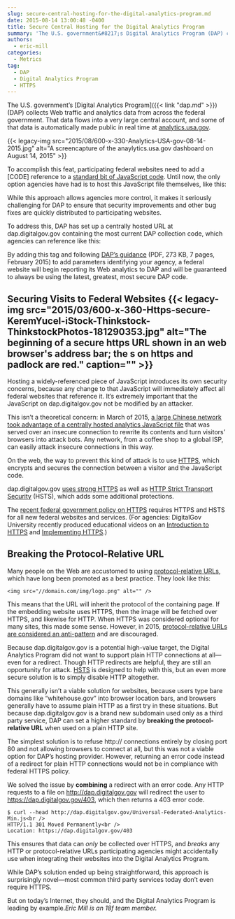 ```yaml
---
slug: secure-central-hosting-for-the-digital-analytics-program.md
date: 2015-08-14 13:00:48 -0400
title: Secure Central Hosting for the Digital Analytics Program
summary: 'The U.S. government&#8217;s Digital Analytics Program (DAP) collects Web traffic and analytics data from across the federal government. That data flows into a very large central account, and some of that data is automatically made public in real time at analytics.usa.gov.'
authors:
  - eric-mill
categories:
  - Metrics
tag:
  - DAP
  - Digital Analytics Program
  - HTTPS
---
```


The U.S. government&#8217;s [Digital Analytics Program]({{< link "dap.md" >}}) (DAP) collects Web traffic and analytics data from across the federal government. That data flows into a very large central account, and some of that data is automatically made public in real time at [analytics.usa.gov](https://analytics.usa.gov/).

{{< legacy-img src="2015/08/600-x-330-Analytics-USA-gov-08-14-2015.jpg" alt="A screencapture of the anaylytics.usa.gov dashboard on August 14, 2015" >}}

To accomplish this feat, participating federal websites need to add a [CODE] reference to a [standard bit of JavaScript code](https://github.com/digital-analytics-program/gov-wide-code/blob/master/Universal-Federated-Analytics.js). Until now, the only option agencies have had is to host this JavaScript file themselves, like this:

<div>
  <code></code>
</div>

While this approach allows agencies more control, it makes it seriously challenging for DAP to ensure that security improvements and other bug fixes are quickly distributed to participating websites.

To address this, DAP has set up a centrally hosted URL at dap.digitalgov.gov containing the most current DAP collection code, which agencies can reference like this:

<div>
  <code></code>
</div>

By adding this tag and following [DAP&#8217;s guidance](https://s3.amazonaws.com/digitalgov/_legacy-img/2015/02/GSA-DAP-UA-Code-Quick-Guide-15-01-30-v1-02_mvf.pdf) (PDF, 273 KB, 7 pages, February 2015) to add parameters identifying your agency, a federal website will begin reporting its Web analytics to DAP and will be guaranteed to always be using the latest, greatest, most secure DAP code.

## Securing Visits to Federal Websites {{< legacy-img src="2015/03/600-x-360-Https-secure-KeremYucel-iStock-Thinkstock-ThinkstockPhotos-181290353.jpg" alt="The beginning of a secure https URL shown in an web browser's address bar; the s on https and padlock are red." caption="" >}} 

Hosting a widely-referenced piece of JavaScript introduces its own security concerns, because any change to that JavaScript will immediately affect all federal websites that reference it. It&#8217;s extremely important that the JavaScript on dap.digitalgov.gov not be modified by an attacker.

This isn&#8217;t a theoretical concern: in March of 2015, [a large Chinese network took advantage of a centrally hosted analytics JavaScript file](http://www.vox.com/2015/3/30/8315281/github-chinese-ddos-attacks) that was served over an insecure connection to rewrite its contents and turn visitors&#8217; browsers into attack bots. Any network, from a coffee shop to a global ISP, can easily attack insecure connections in this way.

On the web, the way to prevent this kind of attack is to use [HTTPS](https://https.cio.gov/), which encrypts and secures the connection between a visitor and the JavaScript code.

dap.digitalgov.gov [uses strong HTTPS](https://www.ssllabs.com/ssltest/analyze.html?d=dap.digitalgov.gov&s=23.203.230.91&latest) as well as [HTTP Strict Transport Security](https://https.cio.gov/hsts/) (HSTS), which adds some additional protections.

The [recent federal government policy on HTTPS](https://https.cio.gov/) requires HTTPS and HSTS for all new federal websites and services. (For agencies: DigitalGov University recently produced educational videos on an [Introduction to HTTPS](https://www.youtube.com/watch?v=d2GmcPYWm5k) and [Implementing HTTPS](https://www.youtube.com/watch?v=rnM2qAfEG-M).)

## Breaking the Protocol-Relative URL

Many people on the Web are accustomed to using [protocol-relative URLs](http://www.paulirish.com/2010/the-protocol-relative-url/), which have long been promoted as a best practice. They look like this:

<div>
  <code>&lt;img src="//domain.com/img/logo.png" alt="" /></code>
</div>

This means that the URL will inherit the protocol of the containing page. If the embedding website uses HTTPS, then the image will be fetched over HTTPS, and likewise for HTTP. When HTTPS was considered optional for many sites, this made some sense. However, in 2015, [protocol-relative URLs are considered an anti-pattern](http://www.paulirish.com/2010/the-protocol-relative-url/) and are discouraged.

Because dap.digitalgov.gov is a potential high-value target, the Digital Analytics Program did not want to support plain HTTP connections at all—even for a redirect. Though HTTP redirects are helpful, they are still an opportunity for attack. [HSTS](https://https.cio.gov/hsts/) is designed to help with this, but an even more secure solution is to simply disable HTTP altogether.

This generally isn&#8217;t a viable solution for websites, because users type bare domains like &#8220;whitehouse.gov&#8221; into browser location bars, and browsers generally have to assume plain HTTP as a first try in these situations. But because dap.digitalgov.gov is a brand new subdomain used only as a third party service, DAP can set a higher standard by **breaking the protocol-relative URL** when used on a plain HTTP site.

The simplest solution is to refuse http:// connections entirely by closing port 80 and not allowing browsers to connect at all, but this was not a viable option for DAP&#8217;s hosting provider. However, returning an error code instead of a redirect for plain HTTP connections would not be in compliance with federal HTTPS policy.

We solved the issue by **combining** a redirect with an error code. Any HTTP requests to a file on http://dap.digitalgov.gov will redirect the user to https://dap.digitalgov.gov/403, which then returns a 403 error code.

<div>
  <code>$ curl --head http://dap.digitalgov.gov/Universal-Federated-Analytics-Min.js&lt;br />
HTTP/1.1 301 Moved Permanently&lt;br />
Location: https://dap.digitalgov.gov/403</code>
</div>

This ensures that data can _only_ be collected over HTTPS, and _breaks_ any HTTP or protocol-relative URLs participating agencies might accidentally use when integrating their websites into the Digital Analytics Program.

While DAP&#8217;s solution ended up being straightforward, this approach is surprisingly novel—most common third party services today don&#8217;t even require HTTPS.

But on today&#8217;s Internet, they should, and the Digital Analytics Program is leading by example._Eric Mill is an 18f team member._